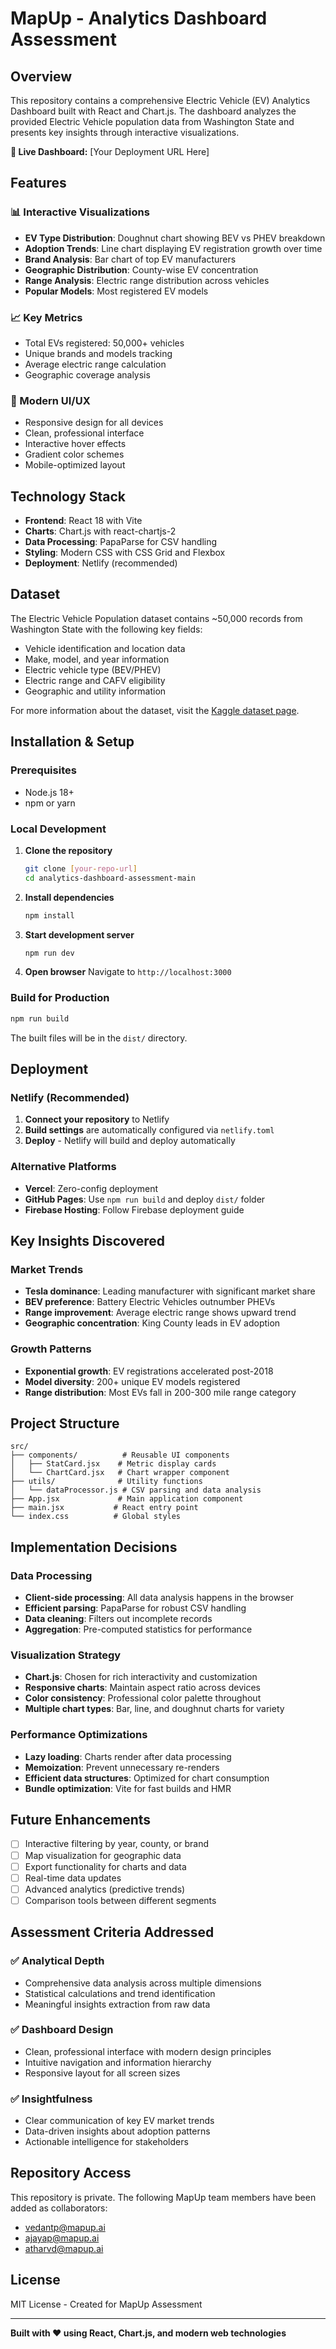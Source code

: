 # MapUp - Analytics Dashboard Assessment

## Overview

This repository contains a comprehensive Electric Vehicle (EV) Analytics Dashboard built with React and Chart.js. The dashboard analyzes the provided Electric Vehicle population data from Washington State and presents key insights through interactive visualizations.

**🚀 Live Dashboard:** [Your Deployment URL Here]

## Features

### 📊 Interactive Visualizations
- **EV Type Distribution**: Doughnut chart showing BEV vs PHEV breakdown
- **Adoption Trends**: Line chart displaying EV registration growth over time
- **Brand Analysis**: Bar chart of top EV manufacturers
- **Geographic Distribution**: County-wise EV concentration
- **Range Analysis**: Electric range distribution across vehicles
- **Popular Models**: Most registered EV models

### 📈 Key Metrics
- Total EVs registered: 50,000+ vehicles
- Unique brands and models tracking
- Average electric range calculation
- Geographic coverage analysis

### 🎨 Modern UI/UX
- Responsive design for all devices
- Clean, professional interface
- Interactive hover effects
- Gradient color schemes
- Mobile-optimized layout

## Technology Stack

- **Frontend**: React 18 with Vite
- **Charts**: Chart.js with react-chartjs-2
- **Data Processing**: PapaParse for CSV handling
- **Styling**: Modern CSS with CSS Grid and Flexbox
- **Deployment**: Netlify (recommended)

## Dataset

The Electric Vehicle Population dataset contains ~50,000 records from Washington State with the following key fields:
- Vehicle identification and location data
- Make, model, and year information
- Electric vehicle type (BEV/PHEV)
- Electric range and CAFV eligibility
- Geographic and utility information

For more information about the dataset, visit the [Kaggle dataset page](https://www.kaggle.com/datasets/willianoliveiragibin/electric-vehicle-population).

## Installation & Setup

### Prerequisites
- Node.js 18+ 
- npm or yarn

### Local Development

1. **Clone the repository**
   ```bash
   git clone [your-repo-url]
   cd analytics-dashboard-assessment-main
   ```

2. **Install dependencies**
   ```bash
   npm install
   ```

3. **Start development server**
   ```bash
   npm run dev
   ```

4. **Open browser**
   Navigate to `http://localhost:3000`

### Build for Production

```bash
npm run build
```

The built files will be in the `dist/` directory.

## Deployment

### Netlify (Recommended)

1. **Connect your repository** to Netlify
2. **Build settings** are automatically configured via `netlify.toml`
3. **Deploy** - Netlify will build and deploy automatically

### Alternative Platforms
- **Vercel**: Zero-config deployment
- **GitHub Pages**: Use `npm run build` and deploy `dist/` folder
- **Firebase Hosting**: Follow Firebase deployment guide

## Key Insights Discovered

### Market Trends
- **Tesla dominance**: Leading manufacturer with significant market share
- **BEV preference**: Battery Electric Vehicles outnumber PHEVs
- **Range improvement**: Average electric range shows upward trend
- **Geographic concentration**: King County leads in EV adoption

### Growth Patterns
- **Exponential growth**: EV registrations accelerated post-2018
- **Model diversity**: 200+ unique EV models registered
- **Range distribution**: Most EVs fall in 200-300 mile range category

## Project Structure

```
src/
├── components/          # Reusable UI components
│   ├── StatCard.jsx    # Metric display cards
│   └── ChartCard.jsx   # Chart wrapper component
├── utils/              # Utility functions
│   └── dataProcessor.js # CSV parsing and data analysis
├── App.jsx             # Main application component
├── main.jsx           # React entry point
└── index.css          # Global styles
```

## Implementation Decisions

### Data Processing
- **Client-side processing**: All data analysis happens in the browser
- **Efficient parsing**: PapaParse for robust CSV handling
- **Data cleaning**: Filters out incomplete records
- **Aggregation**: Pre-computed statistics for performance

### Visualization Strategy
- **Chart.js**: Chosen for rich interactivity and customization
- **Responsive charts**: Maintain aspect ratio across devices
- **Color consistency**: Professional color palette throughout
- **Multiple chart types**: Bar, line, and doughnut charts for variety

### Performance Optimizations
- **Lazy loading**: Charts render after data processing
- **Memoization**: Prevent unnecessary re-renders
- **Efficient data structures**: Optimized for chart consumption
- **Bundle optimization**: Vite for fast builds and HMR

## Future Enhancements

- [ ] Interactive filtering by year, county, or brand
- [ ] Map visualization for geographic data
- [ ] Export functionality for charts and data
- [ ] Real-time data updates
- [ ] Advanced analytics (predictive trends)
- [ ] Comparison tools between different segments

## Assessment Criteria Addressed

### ✅ Analytical Depth
- Comprehensive data analysis across multiple dimensions
- Statistical calculations and trend identification
- Meaningful insights extraction from raw data

### ✅ Dashboard Design
- Clean, professional interface with modern design principles
- Intuitive navigation and information hierarchy
- Responsive layout for all screen sizes

### ✅ Insightfulness
- Clear communication of key EV market trends
- Data-driven insights about adoption patterns
- Actionable intelligence for stakeholders

## Repository Access

This repository is private. The following MapUp team members have been added as collaborators:
- vedantp@mapup.ai
- ajayap@mapup.ai  
- atharvd@mapup.ai

## License

MIT License - Created for MapUp Assessment

---

**Built with ❤️ using React, Chart.js, and modern web technologies**
